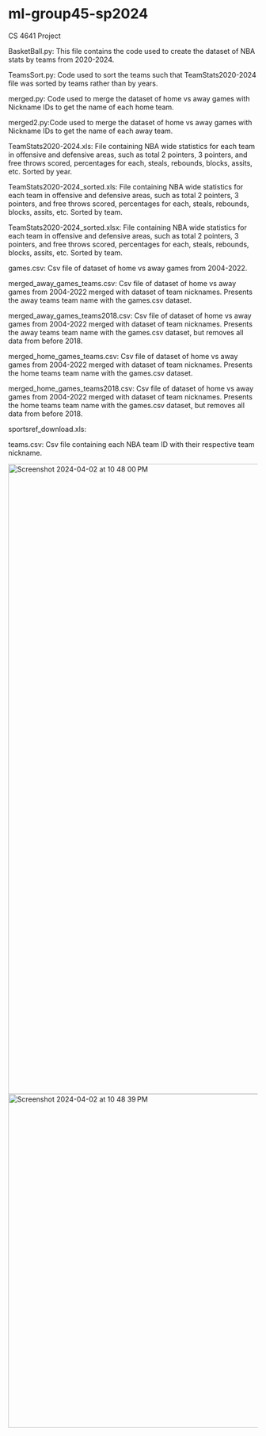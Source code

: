 # ml-group45-sp2024
CS 4641 Project 

BasketBall.py: This file contains the code used to create the dataset of NBA stats by teams from 2020-2024.

TeamsSort.py: Code used to sort the teams such that TeamStats2020-2024 file was sorted by teams rather than by years.

merged.py: Code used to merge the dataset of home vs away games with Nickname IDs to get the name of each home team.

merged2.py:Code used to merge the dataset of home vs away games with Nickname IDs to get the name of each away team.

TeamStats2020-2024.xls: File containing NBA wide statistics for each team in offensive and defensive areas, such as total 2 pointers, 3 pointers, and free throws scored, percentages for each, steals, rebounds, blocks, assits, etc. Sorted by year.

TeamStats2020-2024_sorted.xls: File containing NBA wide statistics for each team in offensive and defensive areas, such as total 2 pointers, 3 pointers, and free throws scored, percentages for each, steals, rebounds, blocks, assits, etc. Sorted by team.

TeamStats2020-2024_sorted.xlsx: File containing NBA wide statistics for each team in offensive and defensive areas, such as total 2 pointers, 3 pointers, and free throws scored, percentages for each, steals, rebounds, blocks, assits, etc. Sorted by team.

games.csv: Csv file of dataset of home vs away games from 2004-2022.

merged_away_games_teams.csv: Csv file of dataset of home vs away games from 2004-2022 merged with dataset of team nicknames. Presents the away teams team name with the games.csv dataset.

merged_away_games_teams2018.csv: Csv file of dataset of home vs away games from 2004-2022 merged with dataset of team nicknames. Presents the away teams team name with the games.csv dataset, but removes all data from before 2018.

merged_home_games_teams.csv: Csv file of dataset of home vs away games from 2004-2022 merged with dataset of team nicknames. Presents the home teams team name with the games.csv dataset.

merged_home_games_teams2018.csv: Csv file of dataset of home vs away games from 2004-2022 merged with dataset of team nicknames. Presents the home teams team name with the games.csv dataset, but removes all data from before 2018.

sportsref_download.xls:

teams.csv: Csv file containing each NBA team ID with their respective team nickname.

<img width="1272" alt="Screenshot 2024-04-02 at 10 48 00 PM" src="https://github.com/vinwu2/ml-group45-sp2024/assets/161073357/4cabbadc-39c7-4caa-9469-d30dddf93586">

<img width="674" alt="Screenshot 2024-04-02 at 10 48 39 PM" src="https://github.com/vinwu2/ml-group45-sp2024/assets/161073357/17c89ec1-d4c6-471f-bc48-8c6b6c57ed77">



